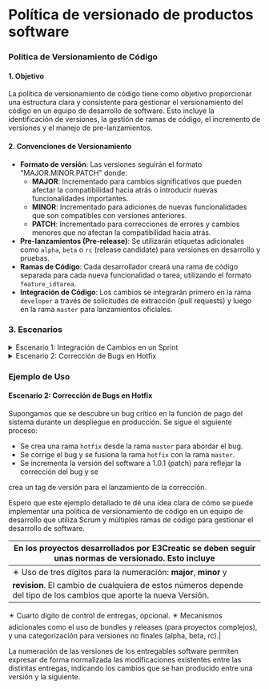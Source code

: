 # Política de versionado de productos software

### Política de Versionamiento de Código

#### 1. Objetivo

La política de versionamiento de código tiene como objetivo proporcionar una estructura clara y consistente para gestionar el versionamiento del código en un equipo de desarrollo de software. Esto incluye la identificación de versiones, la gestión de ramas de código, el incremento de versiones y el manejo de pre-lanzamientos.

#### 2. Convenciones de Versionamiento
- **Formato de versión**: Las versiones seguirán el formato "MAJOR.MINOR.PATCH" donde:
  - **MAJOR**: Incrementado para cambios significativos que pueden afectar la compatibilidad hacia atrás o introducir nuevas funcionalidades importantes.
  - **MINOR**: Incrementado para adiciones de nuevas funcionalidades que son compatibles con versiones anteriores.
  - **PATCH**: Incrementado para correcciones de errores y cambios menores que no afectan la compatibilidad hacia atrás.
- **Pre-lanzamientos (Pre-release)**: Se utilizarán etiquetas adicionales como `alpha`, `beta` o `rc` (release candidate) para versiones en desarrollo y pruebas.
- **Ramas de Código**: Cada desarrollador creará una rama de código separada para cada nueva funcionalidad o tarea, utilizando el formato `feature_idtarea`.
- **Integración de Código**: Los cambios se integrarán primero en la rama `developer` a través de solicitudes de extracción (pull requests) y luego en la rama `master` para lanzamientos oficiales.

### 3. Escenarios

<details>
<summary>Escenario 1: Integración de Cambios en un Sprint</summary>

<br>

1. **Desarrollo en Ramas de Funcionalidad**: Cada desarrollador crea una rama `developer` y ramas de funcionalidad (`feature_idtarea`) para trabajar en sus tareas asignadas.
2. **Pull Requests a Developer**: Después de completar una tarea, cada desarrollador crea un pull request para fusionar su rama de funcionalidad con la rama `developer`.
3. **Revisión y Pruebas**: El equipo revisa y prueba los cambios en la rama `developer` durante el sprint.
4. **Lanzamiento de Versión**: Al finalizar el sprint, se incrementa la versión del software en el componente correspondiente (major, minor o patch) y se crea un tag de versión en la rama `master`.
5. **Integración en Master**: Los cambios de la rama `developer` se integran en la rama `master` mediante un pull request y se realiza el despliegue del nuevo lanzamiento.
    <details>
    <summary>Ejemplo:</summary>
    <br>
    Supongamos que el equipo está trabajando en una nueva funcionalidad de autenticación de usuarios. Cada desarrollador crea una rama **developer** y una rama de funcionalidad (**feature_autenticacion**) para implementar esta funcionalidad.
    
    Al finalizar el sprint, se realizan las siguientes acciones:
    - Se fusionan las ramas de funcionalidad en la rama `developer`.
    - Se incrementa la versión del software a 2.0.0 (major) debido a la introducción de una nueva funcionalidad importante.
    - Se crea un tag de versión en la rama `master` para el lanzamiento oficial.
    
    </details>
</details>


<details>
<summary>Escenario 2: Corrección de Bugs en Hotfix</summary>
  
<br>


1. **Detección del Bug**: Se detecta un bug crítico en producción que requiere una corrección inmediata.
2. **Creación de Rama Hotfix**: Se crea una rama `hotfix` desde la rama `master` para abordar el bug.
3. **Resolución del Bug**: Se corrige el bug en la rama `hotfix` y se prueba localmente.
4. **Pull Request a Master**: Después de confirmar que el bug ha sido corregido, se crea un pull request para fusionar la rama `hotfix` con la rama `master`.
5. **Lanzamiento de Versión**: Se incrementa el número de versión en la rama `master` (major, minor o patch) y se crea un tag de versión para el lanzamiento de la corrección de bug.
<br>
 
<br>
</details>


### Ejemplo de Uso



#### Escenario 2: Corrección de Bugs en Hotfix
Supongamos que se descubre un bug crítico en la función de pago del sistema durante un despliegue en producción. Se sigue el siguiente proceso:
- Se crea una rama `hotfix` desde la rama `master` para abordar el bug.
- Se corrige el bug y se fusiona la rama `hotfix` con la rama `master`.
- Se incrementa la versión del software a 1.0.1 (patch) para reflejar la corrección del bug y se

 crea un tag de versión para el lanzamiento de la corrección.

Espero que este ejemplo detallado te dé una idea clara de cómo se puede implementar una política de versionamiento de código en un equipo de desarrollo que utiliza Scrum y múltiples ramas de código para gestionar el desarrollo de software.


|En los proyectos desarrollados por E3Creatic se deben seguir unas normas de versionado. Esto incluye  |
|-----------|
| ✴️ Uso de tres dígitos para la numeración: **major**, **minor** y **revision**. El cambio de cualquiera de estos números depende del tipo de los cambios que aporte la nueva Versión.  
✴️ Cuarto dígito de control de entregas, opcional. 
✴️ Mecanismos adicionales como el uso de bundles y releases (para proyectos complejos), y una categorización para versiones no finales (alpha, beta, rc).|

La numeración de las versiones de los entregables software permiten expresar de forma normalizada las modificaciones existentes entre las distintas entregas, indicando los cambios que se han producido entre una versión y la siguiente.




